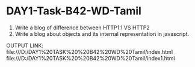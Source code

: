 # DAY1-Task-B42-WD-Tamil

1. Write a blog of difference between HTTP1.1 VS HTTP2
2. Write a blog about objects and its internal representation in javascript.

OUTPUT LINK: 
file:///D:/DAY1%20TASK%20%20B42%20WD%20Tamil/index.html
file:///D:/DAY1%20TASK%20%20B42%20WD%20Tamil/index1.html
